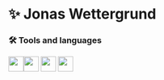 # ✨ Jonas Wettergrund


### 🛠 Tools and languages
 
 <img height="30px" src="https://cdn.jsdelivr.net/gh/devicons/devicon/icons/csharp/csharp-original.svg" /><img height="30px" src="https://cdn.jsdelivr.net/gh/devicons/devicon/icons/javascript/javascript-original.svg" />
 <img height="30px" src="https://cdn.jsdelivr.net/gh/devicons/devicon/icons/html5/html5-original.svg" />
 <img height="30px" src="https://cdn.jsdelivr.net/gh/devicons/devicon/icons/css3/css3-original.svg" />
          
          
 

<!--
**wettergrund/wettergrund** is a ✨ _special_ ✨ repository because its `README.md` (this file) appears on your GitHub profile.

Here are some ideas to get you started:

- 🔭 I’m currently working on ...
- 🌱 I’m currently learning ...
- 👯 I’m looking to collaborate on ...
- 🤔 I’m looking for help with ...
- 💬 Ask me about ...
- 📫 How to reach me: ...
- 😄 Pronouns: ...
- ⚡ Fun fact: ...
-->
